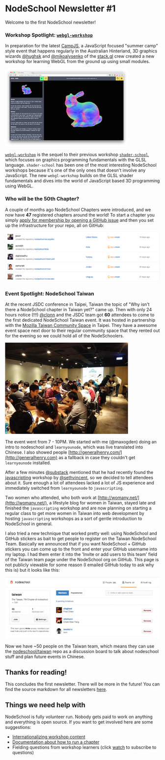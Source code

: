 # NodeSchool Newsletter #1

Welcome to the first NodeSchool newsletter! 

### Workshop Spotlight: [`webgl-workshop`](https://npmjs.org/webgl-workshop)

In preparation for the latest [CampJS](http://campjs.com/), a JavaScript focused "summer camp" style event that happens regularly in the Australian Hinterland, 3D graphics wizards [@hughsk](https://github.com/hughsk) and [@mikoalysenko](https://github.com/mikolalysenko) of the [stack.gl](http://stack.gl/) crew created a new workshop for learning WebGL from the ground up using small modules.

![webgl-workshop](img/webgl-workshop.png)

[`webgl-workshop`](https://npmjs.org/webgl-workshop) is the sequel to their previous workshop [`shader-school`](http://npmjs.org/shader-school), which focuses on graphics programming fundamentals with the GLSL language. `shader-school` has been one of the most interesting NodeSchool workshops because it's one of the only ones that doesn't involve any JavaScript. The new `webgl-workshop` builds on the GLSL shader fundamentals and dives into the world of JavaScript based 3D programming using WebGL.

### Who will be the 50th Chapter?

A couple of months ago NodeSchool Chapters were introduced, and we now have **47** registered chapters around the world! To start a chapter you simply [apply for membership by opening a GitHub issue](https://github.com/nodeschool/organizers#organizers-) and then you set up the infrastructure for your repo, all on GitHub:

![new-chapter-repos](img/new-chapter-repos.png)

### Event Spotlight: NodeSchool Taiwan

At the recent JSDC conference in Taipei, Taiwan the topic of "Why isn't there a NodeSchool chapter in Taiwan yet?" came up. Then with only 24 hours notice (!!!) [@clonn](https://github.com/clonn) and the JSDC team got **60** attendees to come to the first dedicated NodeSchool Taiwan event. It was hosted in partnership with the [Mozilla Taiwan Community Space](http://moztw.org/space/) in Taipei. They have a awesome event space next door to their regular community space that they rented out for the evening so we could hold all of the NodeSchoolers.

![nodeschool-taiwan](img/nodeschool-taiwan.jpg)

The event went from 7 - 10PM. We started with me (@maxogden) doing an intro to nodeschool and `learnyounode`, which was live translated into Chinese. I also showed people [http://generalhenry.com/](http://generalhenry.com) as a fallback in case they couldn't get `learnyounode` installed.

After a few minutes [@substack](https://github.com/substack) mentioned that he had recently found the [javascripting](http://npmjs.org/javascripting) workshop by [@sethvincent](https://github.com/sethvincent), so we decided to tell attendees about it. Sure enough a lot of attendees lacked a lot of JS experience and immediately switched from `learnyounode` to `javascripting`. 

Two women who attended, who both work at [http://womany.net/](http://womany.net/), a lifestyle blog for women in Taiwan, stayed late and finished the `javascripting` workshop and are now planning on starting a regular class to get more women in Taiwan into web development by hosting `javascripting` workshops as a sort of gentle introduction to NodeSchool in general.

I also tried a new technique that worked pretty well: using NodeSchool and GitHub stickers as bait to get people to register on the Taiwan NodeSchool Team. Basically we announced that if you want NodeSchool + GitHub stickers you can come up to the front and enter your GitHub username into my laptop. I had them enter it into the 'Invite or add users to this team' field of the Taiwan team page under the NodeSchool org on GitHub. This page is not publicly viewable for some reason (I emailed GitHub today to ask why this is) but it looks like this:

![taiwan-page](img/nodeschool-taiwan-page.png)

Now we have ~50 people on the Taiwan team, which means they can use the [nodeschool/taiwan](https://github.com/nodeschool/taiwan) repo as a discussion board to talk about nodeschool stuff and plan future events in Chinese.

## Thanks for reading!

This concludes the first newsletter. There will be more in the future! You can find the source markdown for all newsletters [here](https://github.com/nodeschool/newsletter).

## Things we need help with

NodeSchool is fully volunteer run. Nobody gets paid to work on anything and everything is open source. If you want to get involved here are some suggestions:

- [Internationalizing workshop content]()
- [Documentation about how to run a chapter](https://github.com/nodeschool/organizers/issues/48)
- Fielding questions from workshop learners (click [watch](https://github.com/nodeschool/discussions) to subscribe to questions)
